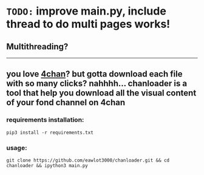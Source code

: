 # `TODO:` improve main.py, include thread to do multi pages works!
**Multithreading?**
----
----
## you love [4chan](https://www.4chan.org)? but gotta download each file with so many clicks? nahhhh... chanloader is a tool that help you download all the visual content of your fond channel on 4chan

### requirements installation:
```
pip3 install -r requirements.txt
```

### usage:
```
git clone https://github.com/eawlot3000/chanloader.git && cd chanloader && ipython3 main.py
```
